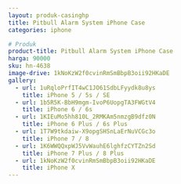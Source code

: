 ```yaml
---
layout: produk-casinghp
title: Pitbull Alarm System iPhone Case
categories: iphone

# Produk
product-title: Pitbull Alarm System iPhone Case
harga: 90000
sku: hn-4638
image-drive: 1kNoKzW2f0cvinRmSmBbpB3oii92HKaDE
gallery:
  - url: 1uRqloPrfIT4wC1JO61SdbLFyydk8u8ys
    title: iPhone 5 / 5s / SE
  - url: 1b5R5K-BbH9mgm-IvoP6UopgTA3FWGtV4
    title: iPhone 6 / 6s
  - url: 1KIEuMo5hh810L_2RMKAm5nmzgB9dfz0N
    title: iPhone 6 Plus / 6s Plus
  - url: 1T7W9tkdaiw-X9opgSHSnLaErNuVCGc3o
    title: iPhone 7 / 8
  - url: 1K6WWQQxpWJ5VvWauhE6lghfzCYTZn2Sd
    title: iPhone 7 Plus / 8 Plus
  - url: 1kNoKzW2f0cvinRmSmBbpB3oii92HKaDE
    title: iPhone X
---
```

